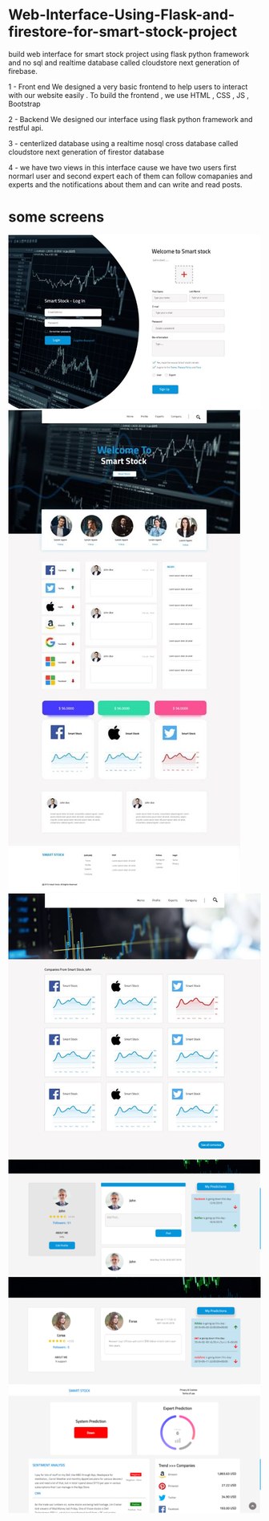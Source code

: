 # Web-Interface-Using-Flask-and-firestore-for-smart-stock-project
build web interface for smart stock project using flask python framework and no sql and realtime database called cloudstore next generation of firebase.

1 - Front end 
We designed a very basic frontend to help users to interact with our website easily .
To build the frontend , we use HTML , CSS , JS , Bootstrap 

2 - Backend 
We designed our interface using flask python framework and restful api.

3 - centerlized database 
using a realtime nosql cross database called cloudstore next generation of firestor database

4 - we have two views in this interface cause we have two users first normarl user and second expert each of them can follow comapanies and experts and the notifications about them and can write and read posts.

# some screens

![](web_screens/sign.jpg)
![](web_screens/home.jpg)
![](web_screens/companies.jpg)
![](web_screens/pro.png)
![](web_screens/profile.png)
![](web_screens/result.png)
